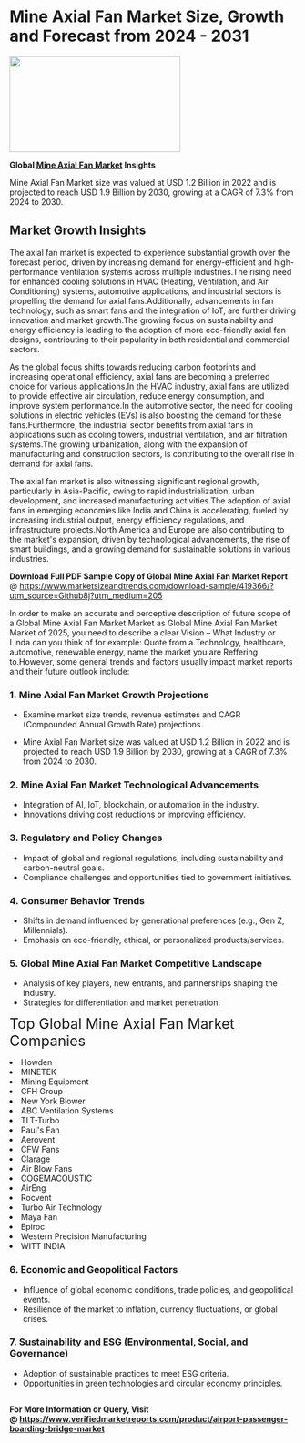 <H1>Mine Axial Fan Market Size, Growth and Forecast from 2024 - 2031</H1><img class="aligncenter size-medium wp-image-584254" src="https://thirdeyenews.in/wp-content/uploads/2024/09/Global-Market-Research-300x168.jpeg" alt="" width="300" height="168" /><p><strong>Global&nbsp;<a href="https://www.marketsizeandtrends.com/download-sample/419366/?utm_source=Github8j?utm_medium=205">Mine Axial Fan Market</a> Insights</strong></p><p>Mine Axial Fan Market size was valued at USD 1.2 Billion in 2022 and is projected to reach USD 1.9 Billion by 2030, growing at a CAGR of 7.3% from 2024 to 2030.</p><p><h2>Market Growth Insights</h2> <p>The axial fan market is expected to experience substantial growth over the forecast period, driven by increasing demand for energy-efficient and high-performance ventilation systems across multiple industries.The rising need for enhanced cooling solutions in HVAC (Heating, Ventilation, and Air Conditioning) systems, automotive applications, and industrial sectors is propelling the demand for axial fans.Additionally, advancements in fan technology, such as smart fans and the integration of IoT, are further driving innovation and market growth.The growing focus on sustainability and energy efficiency is leading to the adoption of more eco-friendly axial fan designs, contributing to their popularity in both residential and commercial sectors.</p> <p>As the global focus shifts towards reducing carbon footprints and increasing operational efficiency, axial fans are becoming a preferred choice for various applications.In the HVAC industry, axial fans are utilized to provide effective air circulation, reduce energy consumption, and improve system performance.In the automotive sector, the need for cooling solutions in electric vehicles (EVs) is also boosting the demand for these fans.Furthermore, the industrial sector benefits from axial fans in applications such as cooling towers, industrial ventilation, and air filtration systems.The growing urbanization, along with the expansion of manufacturing and construction sectors, is contributing to the overall rise in demand for axial fans.</p> <p>The axial fan market is also witnessing significant regional growth, particularly in Asia-Pacific, owing to rapid industrialization, urban development, and increased manufacturing activities.The adoption of axial fans in emerging economies like India and China is accelerating, fueled by increasing industrial output, energy efficiency regulations, and infrastructure projects.North America and Europe are also contributing to the market's expansion, driven by technological advancements, the rise of smart buildings, and a growing demand for sustainable solutions in various industries.</p> <p><span class=""><strong>Download Full PDF Sample Copy of Global Mine Axial Fan Market Report</strong> @ <a href="https://www.marketsizeandtrends.com/download-sample/419366/?utm_source=Github8j?utm_medium=205" target="_blank">https://www.marketsizeandtrends.com/download-sample/419366/?utm_source=Github8j?utm_medium=205</a></span></p><p>In order to make an accurate and perceptive description of future scope of a Global&nbsp;Mine Axial Fan Market Market as Global&nbsp;Mine Axial Fan Market Market of 2025, you need to describe a clear Vision &ndash; What Industry or Linda can you think of for example: Quote from a Technology, healthcare, automotive, renewable energy, name the market you are Reffering to.However, some general trends and factors usually impact market reports and their future outlook include:</p><h3>1.&nbsp;<strong>Mine Axial Fan Market Growth Projections</strong></h3><ul><li>Examine market size trends, revenue estimates and CAGR (Compounded Annual Growth Rate) projections.</li><li><p>Mine Axial Fan Market size was valued at USD 1.2 Billion in 2022 and is projected to reach USD 1.9 Billion by 2030, growing at a CAGR of 7.3% from 2024 to 2030.</p></li></ul><h3>2.&nbsp;<strong>Mine Axial Fan Market Technological Advancements</strong></h3><ul><li>Integration of AI, IoT, blockchain, or automation in the industry.</li><li>Innovations driving cost reductions or improving efficiency.</li></ul><h3>3.&nbsp;<strong>Regulatory and Policy Changes</strong></h3><ul><li>Impact of global and regional regulations, including sustainability and carbon-neutral goals.</li><li>Compliance challenges and opportunities tied to government initiatives.</li></ul><h3>4.&nbsp;<strong>Consumer Behavior Trends</strong></h3><ul><li>Shifts in demand influenced by generational preferences (e.g., Gen Z, Millennials).</li><li>Emphasis on eco-friendly, ethical, or personalized products/services.</li></ul><h3>5.&nbsp;<strong>Global Mine Axial Fan Market Competitive Landscape</strong></h3><ul><li>Analysis of key players, new entrants, and partnerships shaping the industry.</li><li>Strategies for differentiation and market penetration.</li></ul><p data-pm-slice="1 1 []"><span style="color: inherit; font-family: inherit; font-size: 25px;">Top Global Mine Axial Fan Market Companies</span></p><div class="" data-test-id=""><p><li>Howden</li><li> MINETEK</li><li> Mining Equipment</li><li> CFH Group</li><li> New York Blower</li><li> ABC Ventilation Systems</li><li> TLT-Turbo</li><li> Paul's Fan</li><li> Aerovent</li><li> CFW Fans</li><li> Clarage</li><li> Air Blow Fans</li><li> COGEMACOUSTIC</li><li> AirEng</li><li> Rocvent</li><li> Turbo Air Technology</li><li> Maya Fan</li><li> Epiroc</li><li> Western Precision Manufacturing</li><li> WITT INDIA</li></p></div><h3>6.&nbsp;<strong>Economic and Geopolitical Factors</strong></h3><ul><li>Influence of global economic conditions, trade policies, and geopolitical events.</li><li>Resilience of the market to inflation, currency fluctuations, or global crises.</li></ul><h3>7.&nbsp;<strong>Sustainability and ESG (Environmental, Social, and Governance)</strong></h3><ul><li>Adoption of sustainable practices to meet ESG criteria.</li><li>Opportunities in green technologies and circular economy principles.</li></ul><h2><strong style="font-size: 14px;">For More Information or Query, Visit @&nbsp;</strong><a style="background-color: #ffffff; font-size: 14px;" href="https://www.marketsizeandtrends.com/report/mine-axial-fan-market/" target="_blank">https://www.verifiedmarketreports.com/product/airport-passenger-boarding-bridge-market</a></h2>